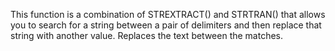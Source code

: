 ﻿This function is a combination of STREXTRACT() and STRTRAN() that allows you to search for a string between a pair of delimiters and then replace that string with another value. Replaces the text between the matches.